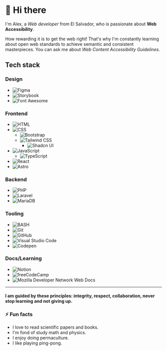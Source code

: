 # 👋 Hi there

<!--
**AlexReyesHuezo/AlexReyesHuezo** is a ✨ _special_ ✨ repository because its `README.md` (this file) appears on your GitHub profile.
-->

I'm Alex, a *Web developer* from El Salvador, who is passionate about **Web Accessibility**.

How rewarding it is to get the web right! That's why I'm constantly learning about open web standards to achieve semantic and consistent masterpieces. You can ask me about *Web Content Accessibility Guidelines*.

## Tech stack
### Design
- <img src="https://img.shields.io/badge/Figma-F24E1E?style=for-the-badge&logo=figma&logoColor=white" alt="Figma">

- <img src="https://img.shields.io/badge/storybook-FF4785?style=for-the-badge&logo=storybook&logoColor=white" alt="Storybook">

- <img src="https://img.shields.io/badge/Font_Awesome-339AF0?style=for-the-badge&logo=fontawesome&logoColor=white" alt="Font Awesome">

### Frontend
- <img src="https://img.shields.io/badge/HTML5-E34F26?style=for-the-badge&logo=html5&logoColor=white" alt="HTML">

- <img src="https://img.shields.io/badge/CSS3-1572B6?style=for-the-badge&logo=css3&logoColor=white" alt="CSS">

  - <img src="https://img.shields.io/badge/Bootstrap-563D7C?style=for-the-badge&logo=bootstrap&logoColor=white" alt="Bootstrap">
  
  - <img src="https://img.shields.io/badge/Tailwind_CSS-38B2AC?style=for-the-badge&logo=tailwind-css&logoColor=white" alt="Tailwind CSS">

    - <img src="https://img.shields.io/badge/shadcn%2Fui-000000?style=for-the-badge&logo=shadcnui&logoColor=white" alt="Shadcn UI">
  
- <img src="https://img.shields.io/badge/JavaScript-323330?style=for-the-badge&logo=javascript&logoColor=F7DF1E" alt="JavaScript">

  - <img src="https://img.shields.io/badge/TypeScript-007ACC?style=for-the-badge&logo=typescript&logoColor=white" alt="TypeScript">

- <img src="https://img.shields.io/badge/React-20232A?style=for-the-badge&logo=react&logoColor=61DAFB" alt="React">

- <img src="https://img.shields.io/badge/Astro-0C1222?style=for-the-badge&logo=astro&logoColor=FDFDFE" alt="Astro">

### Backend
- <img src="https://img.shields.io/badge/PHP-777BB4?style=for-the-badge&logo=php&logoColor=white" alt="PHP">

- <img src="https://img.shields.io/badge/Laravel-FF2D20?style=for-the-badge&logo=laravel&logoColor=white" alt="Laravel">

- <img src="https://img.shields.io/badge/MariaDB-003545?style=for-the-badge&logo=mariadb&logoColor=white" alt="MariaDB">

### Tooling
- <img src="https://img.shields.io/badge/GNU%20Bash-4EAA25?style=for-the-badge&logo=GNU%20Bash&logoColor=white" alt="BASH">

- <img src="https://img.shields.io/badge/GIT-E44C30?style=for-the-badge&logo=git&logoColor=white" alt="Git">

- <img src="https://img.shields.io/badge/GitHub-100000?style=for-the-badge&logo=github&logoColor=white" alt="GitHub">

- <img src="https://img.shields.io/badge/VSCode-0078D4?style=for-the-badge&logo=visual%20studio%20code&logoColor=white" alt="Visual Studio Code">

- <img src="https://img.shields.io/badge/Codepen-000000?style=for-the-badge&logo=codepen&logoColor=white" alt="Codepen">

### Docs/Learning
- <img src="https://img.shields.io/badge/Notion-000000?style=for-the-badge&logo=notion&logoColor=white" alt="Notion">

- <img src="https://img.shields.io/badge/freecodecamp-27273D?style=for-the-badge&logo=freecodecamp&logoColor=white" alt="freeCodeCamp">

- <img src="https://img.shields.io/badge/MDN_Web_Docs-black?style=for-the-badge&logo=mdnwebdocs&logoColor=white" alt="Mozilla Developer Network Web Docs">

---
#### I am guided by these principles: **integrity**, **respect**, **collaboration**, **never stop learning** and **not giving up**.

### ⚡ Fun facts
- I love to read scientific papers and books.
- I'm fond of study math and physics.
- I enjoy doing permaculture.
- I like playing ping-pong.
